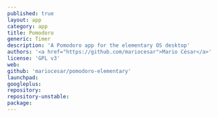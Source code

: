 ```yaml
---
published: true
layout: app
category: app
title: Pomodoro
generic: Timer
description: 'A Pomodoro app for the elementary OS desktop'
authors: '<a href="https://github.com/mariocesar">Mario César</a>'
license: 'GPL v3'
web:
github: 'mariocesar/pomodoro-elementary'
launchpad:
googleplus:
repository:
repository-unstable:
package:
---
```

